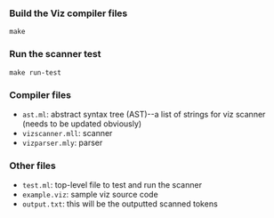 ### Build the Viz compiler files

```
make
```

### Run the scanner test
```
make run-test
```

### Compiler files
-  `ast.ml`: abstract syntax tree (AST)--a list of strings for viz scanner (needs to be updated obviously) 
-  `vizscanner.mll`: scanner
-  `vizparser.mly`: parser

### Other files

- `test.ml`: top-level file to test and run the scanner
- `example.viz`: sample viz source code
- `output.txt`: this will be the outputted scanned tokens
